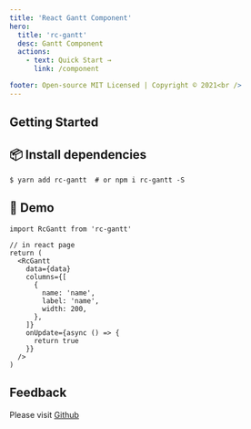 ```yaml
---
title: 'React Gantt Component'
hero:
  title: 'rc-gantt'
  desc: Gantt Component
  actions:
    - text: Quick Start →
      link: /component

footer: Open-source MIT Licensed | Copyright © 2021<br />
---
```


## Getting Started

## 📦 Install dependencies

```shell
$ yarn add rc-gantt  # or npm i rc-gantt -S
```

## 🔨 Demo

```tsx
import RcGantt from 'rc-gantt'

// in react page
return (
  <RcGantt
    data={data}
    columns={[
      {
        name: 'name',
        label: 'name',
        width: 200,
      },
    ]}
    onUpdate={async () => {
      return true
    }}
  />
)
```

## Feedback

Please visit [Github](https://github.com/ahwgs/react-gantt/issues) 
